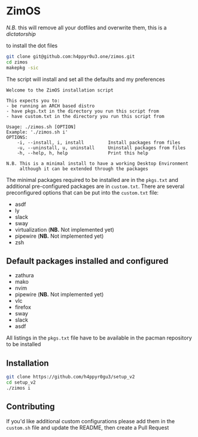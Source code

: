 # ZimOS

*N.B.* this will remove all your dotfiles and overwrite them, this is a *dictatorship*

to install the dot files 

```bash
git clone git@github.com:h4ppyr0u3.one/zimos.git
cd zimos
makepkg -sic
```

The script will install and set all the defaults and my preferences

```
Welcome to the ZimOS installation script

This expects you to:
- be running an ARCH based distro
- have pkgs.txt in the directory you run this script from
- have custom.txt in the directory you run this script from

Usage: ./zimos.sh [OPTION]
Example: './zimos.sh i'
OPTIONS:
    -i, --install, i, install         Install packages from files
    -u, --uninstall, u, uninstall     Uninstall packages from files
    -h, --help, h, help               Print this help

N.B. This is a minimal install to have a working Desktop Environment
     although it can be extended through the packages
```

The minimal packages required to be installed are in the `pkgs.txt` and additional pre-configured packages are in `custom.txt`.
There are several preconfigured options that can be put into the `custom.txt` file:
- asdf
- ly
- slack
- sway
- virtualization (**NB.** Not implemented yet)
- pipewire (**NB.** Not implemented yet)
- zsh

## Default packages installed and configured

- zathura
- mako
- nvim
- pipewire (**NB.** Not implemented yet)
- vlc
- firefox
- sway
- slack
- asdf

All listings in the `pkgs.txt` file have to be available in the pacman repository to be installed

## Installation

```bash
git clone https://github.com/h4ppyr0gu3/setup_v2
cd setup_v2 
./zimos i
```

## Contributing

If you'd like additional custom configurations please add them in the `custom.sh` file and update the README, then create a Pull Request
